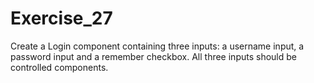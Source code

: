# Exercise_27

Create a Login component containing three inputs: a username input, a password input and a remember checkbox. All three inputs should be controlled components.
